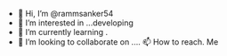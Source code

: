 - 👋 Hi, I’m @rammsanker54
- 👀 I’m interested in ...developing
- 🌱 I’m currently learning .
- 💞️ I’m looking to collaborate on ....
📫 How to reach. Me
<!---
rammsanker54/rammsanker54 is a ✨ special ✨ repository because ` (this file) appears on your GitHub profile.
You can click the Preview link to take a look at your changes
